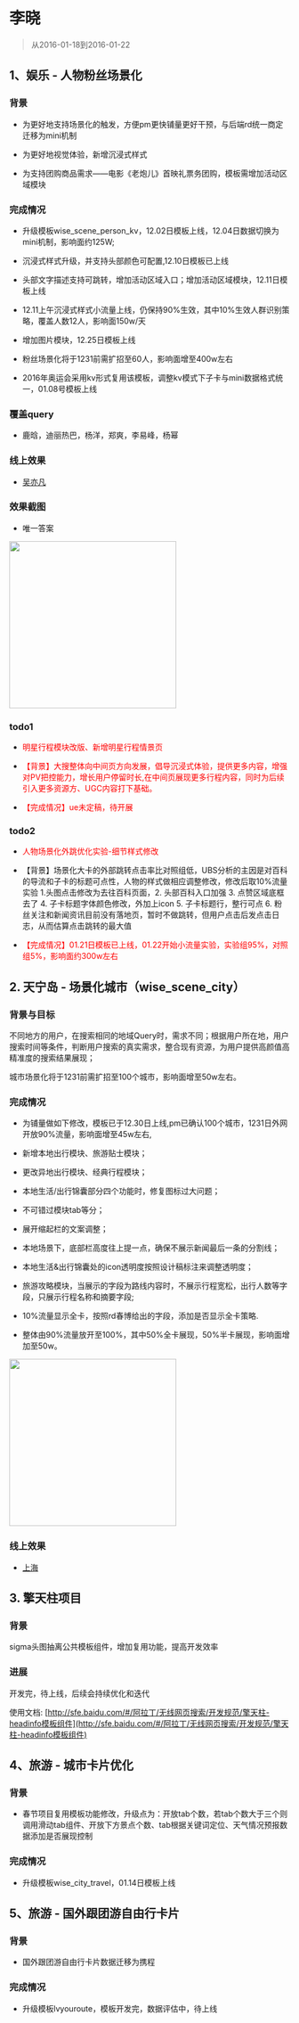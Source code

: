 # 李晓

> 从2016-01-18到2016-01-22

## 1、娱乐 - 人物粉丝场景化

### 背景

* 为更好地支持场景化的触发，方便pm更快铺量更好干预，与后端rd统一商定迁移为mini机制

* 为更好地视觉体验，新增沉浸式样式

* 为支持团购商品需求——电影《老炮儿》首映礼票务团购，模板需增加活动区域模块

### 完成情况

* 升级模板wise_scene_person_kv，12.02日模板上线，12.04日数据切换为mini机制，影响面约125W;

* 沉浸式样式升级，并支持头部颜色可配置,12.10日模板已上线

* 头部文字描述支持可跳转，增加活动区域入口；增加活动区域模块，12.11日模板上线

* 12.11上午沉浸式样式小流量上线，仍保持90%生效，其中10%生效人群识别策略，覆盖人数12人，影响面150w/天

* 增加图片模块，12.25日模板上线

* 粉丝场景化将于1231前需扩招至60人，影响面增至400w左右

* 2016年奥运会采用kv形式复用该模板，调整kv模式下子卡与mini数据格式统一，01.08号模板上线

### 覆盖query

* 鹿晗，迪丽热巴，杨洋，郑爽，李易峰，杨幂

### 线上效果

* [吴亦凡](https://www.baidu.com/ssid=8a3d73746172c3f7d0c773746172fc4b/from=844b/s?word=%E5%90%B4%E4%BA%A6%E5%87%A1&sa=tb&ts=8665908&t_kt=0&ms=1&rsv_pq=6932049557572375983&ss=101&t_it=1&rsv_sug4=3221&inputT=2313&oq=%E7%8E%8B%E6%BA%90)

### 效果截图

* 唯一答案

<img width="300" src="img/lixiao12/01.png">

### todo1

* <span  style="color:red">明星行程模块改版、新增明星行程情景页</span>

* <span  style="color:red">【背景】大搜整体向中间页方向发展，倡导沉浸式体验，提供更多内容，增强对PV把控能力，增长用户停留时长,在中间页展现更多行程内容，同时为后续引入更多资源方、UGC内容打下基础。</span>

* <span  style="color:red">【完成情况】ue未定稿，待开展</span>

### todo2
* <span  style="color:red">人物场景化外跳优化实验-细节样式修改</span>

* 【背景】场景化大卡的外部跳转点击率比对照组低，UBS分析的主因是对百科的导流和子卡的标题可点性，人物的样式做相应调整修改，修改后取10%流量实验
1.头图点击修改为去往百科页面，2.  头部百科入口加强 3.  点赞区域底框去了 4.  子卡标题字体颜色修改，外加上icon 5.  子卡标题行，整行可点 6.  粉丝关注和新闻资讯目前没有落地页，暂时不做跳转，但用户点击后发点击日志，从而估算点击跳转的最大值

* <span  style="color:red">【完成情况】01.21日模板已上线，01.22开始小流量实验，实验组95%，对照组5%，影响面约300w左右</span>

## 2. 天宁岛 - 场景化城市（wise_scene_city）

### 背景与目标
不同地方的用户，在搜索相同的地域Query时，需求不同；根据用户所在地，用户搜索时间等条件，判断用户搜索的真实需求，整合现有资源，为用户提供高颜值高精准度的搜索结果展现；

城市场景化将于1231前需扩招至100个城市，影响面增至50w左右。

### 完成情况

- 为铺量做如下修改，模板已于12.30日上线,pm已确认100个城市，1231日外网开放90%流量，影响面增至45w左右,

- 新增本地出行模块、旅游贴士模块；

- 更改异地出行模块、经典行程模块；

- 本地生活/出行锦囊部分四个功能时，修复图标过大问题；

- 不可错过模块tab等分；

- 展开缩起栏的文案调整；

- 本地场景下，底部栏高度往上提一点，确保不展示新闻最后一条的分割线；

- 本地生活&出行锦囊处的icon透明度按照设计稿标注来调整透明度；

- 旅游攻略模块，当展示的字段为路线内容时，不展示行程宽松，出行人数等字段，只展示行程名称和摘要字段;

- 10%流量显示全卡，按照rd春博给出的字段，添加是否显示全卡策略.

- 整体由90%流量放开至100%，其中50%全卡展现，50%半卡展现，影响面增加至50w。

<img src="img/lixiao12/city.png" width=300/>

### 线上效果

* [上海](https://m.baidu.com/s?word=%E4%B8%8A%E6%B5%B7&sid=102122#|ala_scene_h=0_1)



## 3. 擎天柱项目

### 背景

sigma头图抽离公共模板组件，增加复用功能，提高开发效率

### 进展

开发完，待上线，后续会持续优化和迭代

使用文档: [http://sfe.baidu.com/#/阿拉丁/无线网页搜索/开发规范/擎天柱-headinfo模板组件](http://sfe.baidu.com/#/阿拉丁/无线网页搜索/开发规范/擎天柱-headinfo模板组件)

## 4、旅游 - 城市卡片优化

### 背景

* 春节项目复用模板功能修改，升级点为：开放tab个数，若tab个数大于三个则调用滑动tab组件、开放下方景点个数、tab根据关键词定位、天气情况预报数据添加是否展现控制

### 完成情况

* 升级模板wise_city_travel，01.14日模板上线


## 5、旅游 - 国外跟团游自由行卡片

### 背景

* 国外跟团游自由行卡片数据迁移为携程

### 完成情况

* 升级模板lvyouroute，模板开发完，数据评估中，待上线

